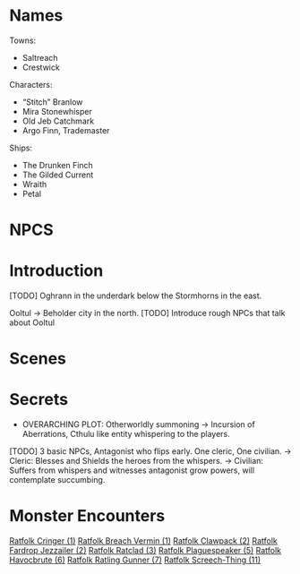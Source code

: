 # Names

Towns:
- Saltreach
- Crestwick

Characters:
- “Stitch” Branlow
- Mira Stonewhisper
- Old Jeb Catchmark
- Argo Finn, Trademaster

Ships:
- The Drunken Finch
- The Gilded Current
- Wraith
- Petal

# NPCS

# Introduction
[TODO] Oghrann in the underdark below the Stormhorns in the east.

Ooltul -> Beholder city in the north.
[TODO] Introduce rough NPCs that talk about Ooltul 

# Scenes


# Secrets


- OVERARCHING PLOT:
  Otherworldly summoning ->
    Incursion of Aberrations, Cthulu like entity whispering to the players.

[TODO] 3 basic NPCs, Antagonist who flips early. One cleric, One civilian.
  -> Cleric: Blesses and Shields the heroes from the whispers.
  -> Civilian: Suffers from whispers and witnesses antagonist grow powers, will contemplate succumbing.





# Monster Encounters

[Ratfolk Cringer (1)](dm/monsters.md#ratfolk-cringer)
[Ratfolk Breach Vermin (1)](dm/monsters.md#ratfolk-breach-vermin)
[Ratfolk Clawpack (2)](dm/monsters.md#ratfolk-clawpack)
[Ratfolk Fardrop Jezzailer (2)](dm/monsters.md#ratfolk-fardrop-jezzailer)
[Ratfolk Ratclad (3)](dm/monsters.md#ratfolk-ratclad)
[Ratfolk Plaguespeaker (5)](dm/monsters.md#ratfolk-plaguespeaker)
[Ratfolk Havocbrute (6)](dm/monsters.md#ratfolk-havocbrute)
[Ratfolk Ratling Gunner (7)](dm/monsters.md#ratfolk-ratling-gunner)
[Ratfolk Screech-Thing (11)](dm/monsters.md#ratfolk-screech-thing)
